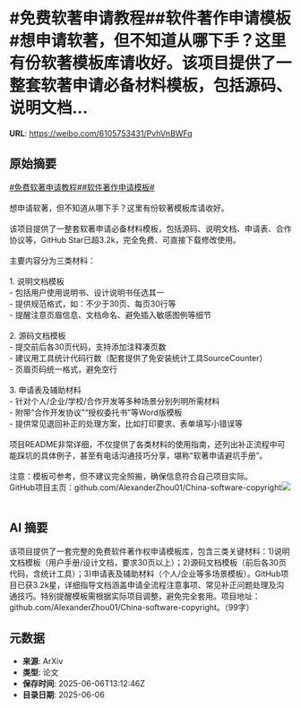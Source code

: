 # #免费软著申请教程##软件著作申请模板#想申请软著，但不知道从哪下手？这里有份软著模板库请收好。该项目提供了一整套软著申请必备材料模板，包括源码、说明文档...

**URL**: https://weibo.com/6105753431/PvhVnBWFq

## 原始摘要

<a href="https://m.weibo.cn/search?containerid=231522type%3D1%26t%3D10%26q%3D%23%E5%85%8D%E8%B4%B9%E8%BD%AF%E8%91%97%E7%94%B3%E8%AF%B7%E6%95%99%E7%A8%8B%23&amp;extparam=%23%E5%85%8D%E8%B4%B9%E8%BD%AF%E8%91%97%E7%94%B3%E8%AF%B7%E6%95%99%E7%A8%8B%23" data-hide=""><span class="surl-text">#免费软著申请教程#</span></a><a href="https://m.weibo.cn/search?containerid=231522type%3D1%26t%3D10%26q%3D%23%E8%BD%AF%E4%BB%B6%E8%91%97%E4%BD%9C%E7%94%B3%E8%AF%B7%E6%A8%A1%E6%9D%BF%23&amp;extparam=%23%E8%BD%AF%E4%BB%B6%E8%91%97%E4%BD%9C%E7%94%B3%E8%AF%B7%E6%A8%A1%E6%9D%BF%23" data-hide=""><span class="surl-text">#软件著作申请模板#</span></a><br><br>想申请软著，但不知道从哪下手？这里有份软著模板库请收好。<br><br>该项目提供了一整套软著申请必备材料模板，包括源码、说明文档、申请表、合作协议等，GitHub Star已超3.2k，完全免费、可直接下载修改使用。<br><br>主要内容分为三类材料：<br><br>1. 说明文档模板<br>    - 包括用户使用说明书、设计说明书任选其一<br>    - 提供规范格式，如：不少于30页、每页30行等<br>    - 提醒注意页眉信息、文档命名、避免插入敏感图例等细节<br>        <br>2. 源码文档模板<br>    - 提交前后各30页代码，支持添加注释凑页数<br>    - 建议用工具统计代码行数（配套提供了免安装统计工具SourceCounter）<br>    - 页眉页码统一格式，避免空行<br>        <br>3. 申请表及辅助材料<br>    - 针对个人/企业/学校/合作开发等多种场景分别列明所需材料<br>    - 附带“合作开发协议”“授权委托书”等Word版模板<br>    - 提供常见退回补正的处理方案，比如打印要求、表单填写小错误等<br>        <br>项目README非常详细，不仅提供了各类材料的使用指南，还列出补正流程中可能踩坑的具体例子，甚至有电话沟通技巧分享，堪称“软著申请避坑手册”。<br><br>注意：模板可参考，但不建议完全照搬，确保信息符合自己项目实际。<br>GitHub项目主页：github.com/AlexanderZhou01/China-software-copyright<img style="" src="https://tvax2.sinaimg.cn/large/006Fd7o3gy1i25ocmlle8j312o12aazi.jpg" referrerpolicy="no-referrer"><br><br>

## AI 摘要

该项目提供了一套完整的免费软件著作权申请模板库，包含三类关键材料：1)说明文档模板（用户手册/设计文档，要求30页以上）；2)源码文档模板（前后各30页代码，含统计工具）；3)申请表及辅助材料（个人/企业等多场景模板）。GitHub项目已获3.2k星，详细指导文档涵盖申请全流程注意事项、常见补正问题处理及沟通技巧。特别提醒模板需根据实际项目调整，避免完全套用。项目地址：github.com/AlexanderZhou01/China-software-copyright。（99字）

## 元数据

- **来源**: ArXiv
- **类型**: 论文
- **保存时间**: 2025-06-06T13:12:46Z
- **目录日期**: 2025-06-06
